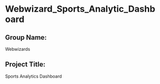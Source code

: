 # Webwizard_Sports_Analytic_Dashboard

## Group Name:
  Webwizards

## Project Title: 
  Sports Analytics Dashboard

